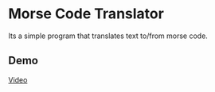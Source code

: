 # Morse Code Translator

Its a simple program that translates text to/from morse code.


## Demo

[Video](https://user-images.githubusercontent.com/88343134/177297970-c528fd5f-0b2f-4613-b74c-ab4f31230720.mp4)
